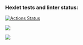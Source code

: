### Hexlet tests and linter status:
[![Actions Status](https://github.com/kifa888/frontend-project-44/workflows/hexlet-check/badge.svg)](https://github.com/kifa888/frontend-project-44/actions)

<a href="https://asciinema.org/a/3Q45EnL3NNaenfO6usBvMg46g" target="_blank"><img src="https://asciinema.org/a/3Q45EnL3NNaenfO6usBvMg46g.svg" /></a>

<a href="https://asciinema.org/a/yk3B0vW1ACmNTBzTbb0wu1AV1" target="_blank"><img src="https://asciinema.org/a/yk3B0vW1ACmNTBzTbb0wu1AV1.svg" /></a>